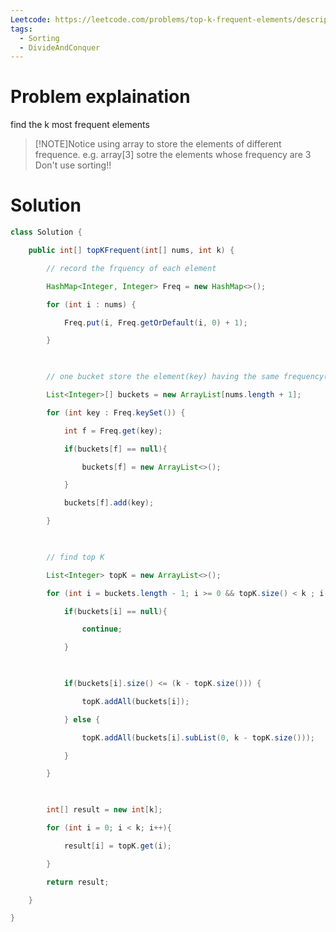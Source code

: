 ```yaml
---
Leetcode: https://leetcode.com/problems/top-k-frequent-elements/description/
tags:
  - Sorting
  - DivideAndConquer
---
```

# Problem explaination
find the k most frequent elements

>[!NOTE]Notice
>using array to store the elements of different frequence. 
>e.g. array[3] sotre the elements whose frequency are 3
>Don't use sorting!!
# Solution
```Java
class Solution {

    public int[] topKFrequent(int[] nums, int k) {

        // record the frquency of each element

        HashMap<Integer, Integer> Freq = new HashMap<>();

        for (int i : nums) {

            Freq.put(i, Freq.getOrDefault(i, 0) + 1);

        }

  

        // one bucket store the element(key) having the same frequency(index)

        List<Integer>[] buckets = new ArrayList[nums.length + 1];

        for (int key : Freq.keySet()) {

            int f = Freq.get(key);

            if(buckets[f] == null){

                buckets[f] = new ArrayList<>();

            }

            buckets[f].add(key);

        }

  

        // find top K

        List<Integer> topK = new ArrayList<>();

        for (int i = buckets.length - 1; i >= 0 && topK.size() < k ; i--) {

            if(buckets[i] == null){

                continue;

            }

  

            if(buckets[i].size() <= (k - topK.size())) {

                topK.addAll(buckets[i]);

            } else {

                topK.addAll(buckets[i].subList(0, k - topK.size()));

            }

        }

  

        int[] result = new int[k];

        for (int i = 0; i < k; i++){

            result[i] = topK.get(i);

        }

        return result;

    }

}

```